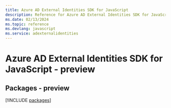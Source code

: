 ```yaml
---
title: Azure AD External Identities SDK for JavaScript
description: Reference for Azure AD External Identities SDK for JavaScript
ms.date: 02/13/2024
ms.topic: reference
ms.devlang: javascript
ms.service: adexternalidentities
---
```

# Azure AD External Identities SDK for JavaScript - preview
## Packages - preview
[!INCLUDE [packages](ad-external-identities-index.md)]